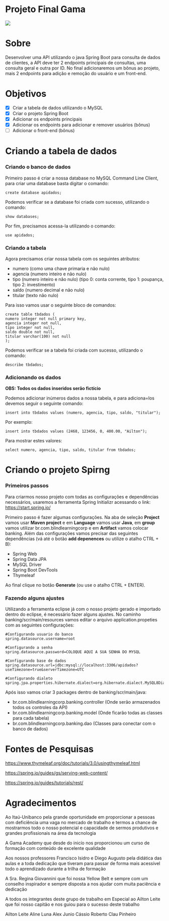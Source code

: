 # Projeto Final Gama

![](https://blog.mxcursos.com/wp-content/uploads/2017/04/front-end-ou-back-end-entenda-as-diferencas-e-descubra-o-seu-perfil.png)

# Sobre
Desenvolver uma API utilizando o java Spring Boot para consulta de dados de clientes, a API deve ter 2 endpoints principais de consultas, uma consulta geral e outra por ID. No final adicionaremos um bônus ao projeto, mais 2 endpoints para adição e remoção do usuário e um front-end.

# Objetivos
- [x] Criar a tabela de dados utilizando o MySQL
- [x] Criar o projeto Spring Boot
- [x] Adicionar os endpoints principais
- [x] Adicionar os endpoints para adicionar e remover usuários (bônus)
- [ ] Adicionar o front-end (bônus)

# Criando a tabela de dados
### Criando o banco de dados

Primeiro passo é criar a nossa database no MySQL Command Line Client, para criar uma database basta digitar o comando:
```
create database apidados;
```

Podemos verificar se a database foi criada com sucesso, utilizando o comando:
```
show databases;
```

Por fim, precisamos acessa-la utilizando o comando:
```
use apidados;
```

### Criando a tabela

Agora precisamos criar nossa tabela com os seguintes atributos:
* numero (como uma chave primaria e não nulo)
* agencia (numero inteiro e não nulo)
* tipo (numero inteiro e não nulo) (tipo 0: conta corrente, tipo 1: poupança, tipo 2: investimento)
* saldo (numero decimal e não nulo)
* titular (texto não nulo)

Para isso vamos usar o seguinte bloco de comandos:
```
create table tbdados (
numero integer not null primary key,
agencia integer not null,
tipo integer not null,
saldo double not null,
titular varchar(100) not null
);
```

Podemos verificar se a tabela foi criada com sucesso, utilizando o comando:
```
describe tbdados;
```

### Adicionando os dados

**OBS: Todos os dados inseridos serão fictício**

Podemos adicionar inúmeros dados a nossa tabela, e para adiciona=los devemos seguir o seguinte comando:
```
insert into tbdados values (numero, agencia, tipo, saldo, "titular");
```

Por exemplo:
```
insert into tbdados values (2468, 123456, 0, 400.00, "Ailton");
```

Para mostrar estes valores:
```
select numero, agencia, tipo, saldo, titular from tbdados;
```

# Criando o projeto Spirng
### Primeiros passos

Para criarmos nosso projeto com todas as configurações e dependências necessários, usaremos a ferramenta Spring Initializr acessando o link: https://start.spring.io/

Primeiro passo é fazer algumas configurações. Na aba de seleção **Project** vamos usar **Maven project** e em **Language** vamos usar **Java**, em **group** vamos utilizar br.com.blindlearningcorp e em **Artifact** vamos colocar banking. Além das configurações vamos precisar das seguintes dependências (vá até o botão **add depenences** ou utilize o atalho CTRL + B):
* Spring Web
* Spring Data JPA
* MySQL Driver
* Spring Boot DevTools
* Thymeleaf

Ao final clique no botão **Generate** (ou use o atalho CTRL + ENTER).

### Fazendo alguns ajustes
Utilizando a ferramenta eclipse já com o nosso projeto gerado e importado dentro do eclipse, é necessário fazer alguns ajustes. No caminho banking/scr/main/resources vamos editar o arquivo application.propeties com as seguintes configurações:

```
#Configurando usuario do banco
spring.datasource.username=root

#Configurando a senha
spring.datasource.password=COLOQUE AQUI A SUA SENHA DO MYSQL

#Configurando base de dados
spring.datasource.url=jdbc:mysql://localhost:3306/apidados?useTimezone=true&serverTimezone=UTC

#Configurando dialeto
spring.jpa.properties.hibernate.dialect=org.hibernate.dialect.MySQL8Dialect
``` 

Após isso vamos criar 3 packages dentro de banking/scr/main/java:
* br.com.blindlearningcorp.banking.controller (Onde serão armazenados todos os controles da API)
* br.com.blindlearningcorp.banking.model (Onde ficarão todas as classes para cada tabela)
* br.com.blindlearningcorp.banking.dao (Classes para conectar com o banco de dados)

# Fontes de Pesquisas

https://www.thymeleaf.org/doc/tutorials/3.0/usingthymeleaf.html

https://spring.io/guides/gs/serving-web-content/

https://spring.io/guides/tutorials/rest/

# Agradecimentos

Ao Itaú-Unibanco pela grande oportunidade  em proporcionar a pessoas com deficiência uma vaga no mercado de trabalho e termos a chance de mostrarmos  todo o nosso potencial e capacidade de sermos produtivos e grandes profissionais na área da tecnologia

A Gama Academy que desde do inicío nos proporcionou um curso  de formação com conteúdo de excelente qualidade

Aos nossos professores Francisco Isidro e Diego Augusto pela didática das aulas e a toda dedicação que tiveram para passar de forma mais acessível todo o aprendizado durante a trilha de formação

A Sra. Regina Giovannini que foi nossa Yellow Belt e sempre com um conselho inspirador e sempre disposta a nos ajudar com muita paciência e dedicação

A todos os integrantes deste grupo de trabalho em Especial ao Ailton Leite que foi nosso capitão e nos guiou para o sucesso deste trabalho

Ailton Leite
Aline Luna
Alex Junio
Cássio Roberto
Clau Pinheiro
